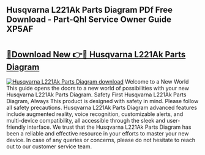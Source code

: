 ## Husqvarna L221Ak Parts Diagram PDf Free Download - Part-Qhl Service Owner Guide XP5AF

# <h2><a href="http://dfp6b8.blite.top/?on=Husqvarna+L221Ak+Parts+Diagram">🔗Download New 👉🔴 Husqvarna L221Ak Parts Diagram</a></h2>

[![Husqvarna L221Ak Parts Diagram download](https://i.imgur.com/lujVjoI.png)](http://dfp6b8.blite.top/?on=Husqvarna+L221Ak+Parts+Diagram)
Welcome to a New World This guide opens the doors to a new world of possibilities with your new Husqvarna L221Ak Parts Diagram. Safety First Husqvarna L221Ak Parts Diagram, Always This product is designed with safety in mind. Please follow all safety precautions. Husqvarna L221Ak Parts Diagram advanced features include augmented reality, voice recognition, customizable alerts, and multi-device compatibility, all accessible through the sleek and user-friendly interface. We trust that the Husqvarna L221Ak Parts Diagram has been a reliable and effective resource in your efforts to master your new device. In case of any queries or concerns, please do not hesitate to reach out to our customer service team.
